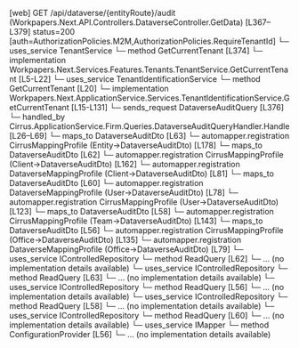 [web] GET /api/dataverse/{entityRoute}/audit  (Workpapers.Next.API.Controllers.DataverseController.GetData)  [L367–L379] status=200 [auth=AuthorizationPolicies.M2M,AuthorizationPolicies.RequireTenantId]
  └─ uses_service TenantService
    └─ method GetCurrentTenant [L374]
      └─ implementation Workpapers.Next.Services.Features.Tenants.TenantService.GetCurrentTenant [L5-L22]
        └─ uses_service TenantIdentificationService
          └─ method GetCurrentTenant [L20]
            └─ implementation Workpapers.Next.ApplicationService.Services.TenantIdentificationService.GetCurrentTenant [L15-L131]
  └─ sends_request DataverseAuditQuery [L376]
    └─ handled_by Cirrus.ApplicationService.Firm.Queries.DataverseAuditQueryHandler.Handle [L26–L69]
      └─ maps_to DataverseAuditDto [L63]
        └─ automapper.registration CirrusMappingProfile (Entity->DataverseAuditDto) [L178]
      └─ maps_to DataverseAuditDto [L62]
        └─ automapper.registration CirrusMappingProfile (Client->DataverseAuditDto) [L162]
        └─ automapper.registration DataverseMappingProfile (Client->DataverseAuditDto) [L81]
      └─ maps_to DataverseAuditDto [L60]
        └─ automapper.registration DataverseMappingProfile (User->DataverseAuditDto) [L78]
        └─ automapper.registration CirrusMappingProfile (User->DataverseAuditDto) [L123]
      └─ maps_to DataverseAuditDto [L58]
        └─ automapper.registration CirrusMappingProfile (Team->DataverseAuditDto) [L143]
      └─ maps_to DataverseAuditDto [L56]
        └─ automapper.registration CirrusMappingProfile (Office->DataverseAuditDto) [L135]
        └─ automapper.registration DataverseMappingProfile (Office->DataverseAuditDto) [L79]
      └─ uses_service IControlledRepository<Client>
        └─ method ReadQuery [L62]
          └─ ... (no implementation details available)
      └─ uses_service IControlledRepository<Entity>
        └─ method ReadQuery [L63]
          └─ ... (no implementation details available)
      └─ uses_service IControlledRepository<Office>
        └─ method ReadQuery [L56]
          └─ ... (no implementation details available)
      └─ uses_service IControlledRepository<Team>
        └─ method ReadQuery [L58]
          └─ ... (no implementation details available)
      └─ uses_service IControlledRepository<User>
        └─ method ReadQuery [L60]
          └─ ... (no implementation details available)
      └─ uses_service IMapper
        └─ method ConfigurationProvider [L56]
          └─ ... (no implementation details available)

